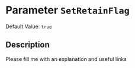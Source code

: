 # Parameter `SetRetainFlag`
Default Value: `true`

## Description
Please fill me with an explanation and useful links

